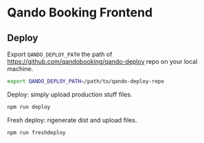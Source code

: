 # Qando Booking Frontend

## Deploy

Export `QANDO_DEPLOY_PATH` the path of https://github.com/qandobooking/qando-deploy repo on your local machine.
```sh
export QANDO_DEPLOY_PATH=/path/to/qando-deploy-repo
```

Deploy: simply upload production stuff files.
```sh
npm run deploy
```

Fresh deploy: rigenerate dist and upload files.
```sh
npm run freshdeploy
```
